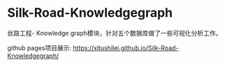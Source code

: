 # Silk-Road-Knowledgegraph


丝路工程- Knowledge graph模块，针对五个数据库做了一些可视化分析工作。


github pages项目展示: https://xjtushilei.github.io/Silk-Road-Knowledgegraph/